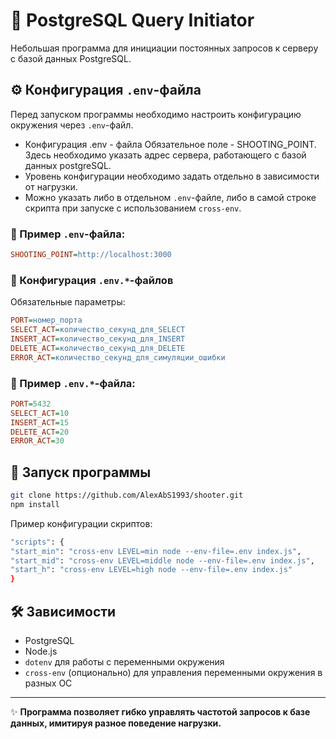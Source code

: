# 📌 PostgreSQL Query Initiator

Небольшая программа для инициации постоянных запросов к серверу с базой данных PostgreSQL.

## ⚙️ Конфигурация `.env`-файла

Перед запуском программы необходимо настроить конфигурацию окружения через `.env`-файл.

  - Конфигурация .env - файла Обязательное поле - SHOOTING_POINT. Здесь необходимо указать адрес сервера, работающего с базой данных postgreSQL.
  - Уровень конфигурации необходимо задать отдельно в зависимости от нагрузки.
  - Можно указать либо в отдельном `.env`-файле, либо в самой строке скрипта при запуске с использованием `cross-env`.

### 📌 Пример `.env`-файла:

```ini
SHOOTING_POINT=http://localhost:3000
```

### 📝 Конфигурация `.env.*`-файлов

Обязательные параметры:

```ini
PORT=номер_порта
SELECT_ACT=количество_секунд_для_SELECT
INSERT_ACT=количество_секунд_для_INSERT
DELETE_ACT=количество_секунд_для_DELETE
ERROR_ACT=количество_секунд_для_симуляции_ошибки
```

### 📌 Пример `.env.*`-файла:

```ini
PORT=5432
SELECT_ACT=10
INSERT_ACT=15
DELETE_ACT=20
ERROR_ACT=30
```

## 🚀 Запуск программы
```sh
git clone https://github.com/AlexAbS1993/shooter.git
npm install
```
Пример конфигурации скриптов:
```sh
"scripts": {
"start_min": "cross-env LEVEL=min node --env-file=.env index.js",
"start_mid": "cross-env LEVEL=middle node --env-file=.env index.js",
"start_h": "cross-env LEVEL=high node --env-file=.env index.js"
}
```

## 🛠️ Зависимости

- PostgreSQL
- Node.js
- `dotenv` для работы с переменными окружения
- `cross-env` (опционально) для управления переменными окружения в разных ОС

---

✨ **Программа позволяет гибко управлять частотой запросов к базе данных, имитируя разное поведение нагрузки.**
